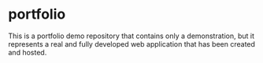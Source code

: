 # portfolio
This is a portfolio demo repository that contains only a demonstration, but it represents a real and fully developed web application that has been created and hosted.
